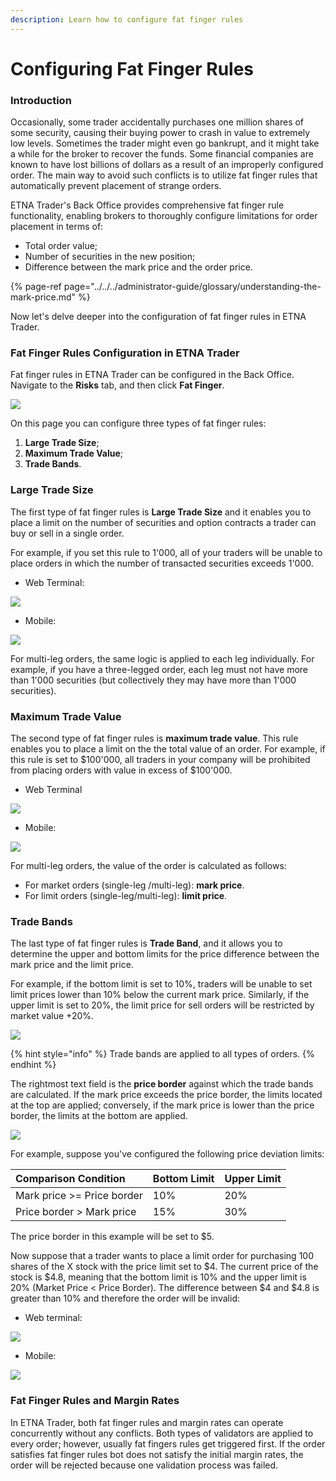 ```yaml
---
description: Learn how to configure fat finger rules
---
```


# Configuring Fat Finger Rules

### Introduction

Occasionally, some trader accidentally purchases one million shares of some security, causing their buying power to crash in value to extremely low levels. Sometimes the trader might even go bankrupt, and it might take a while for the broker to recover the funds. Some financial companies are known to have lost billions of dollars as a result of an improperly configured order. The main way to avoid such conflicts is to utilize fat finger rules that automatically prevent placement of strange orders.

ETNA Trader's Back Office provides comprehensive fat finger rule functionality, enabling brokers to thoroughly configure limitations for order placement in terms of:

* Total order value;
* Number of securities in the new position;
* Difference between the mark price and the order price.

{% page-ref page="../../../administrator-guide/glossary/understanding-the-mark-price.md" %}

Now let's delve deeper into the configuration of fat finger rules in ETNA Trader.

### Fat Finger Rules Configuration in ETNA Trader

Fat finger rules in ETNA Trader can be configured in the Back Office. Navigate to the **Risks** tab, and then click **Fat Finger**.

![](../../../.gitbook/assets/fatfingers1.png)

On this page you can configure three types of fat finger rules:

1. **Large Trade Size**;
2. **Maximum Trade Value**;
3. **Trade Bands**.

### Large Trade Size

The first type of fat finger rules is **Large Trade Size** and it enables you to place a limit on the number of securities and option contracts a trader can buy or sell in a single order.

For example, if you set this rule to 1'000, all of your traders will be unable to place orders in which the number of transacted securities exceeds 1'000.

* Web Terminal:

![](../../../.gitbook/assets/screenshot-2019-04-11-at-19.10.59.png)

* Mobile:

![](../../../.gitbook/assets/img_0465_iphonesesilver_portrait.png)

For multi-leg orders, the same logic is applied to each leg individually. For example, if you have a three-legged order, each leg must not have more than 1'000 securities \(but collectively they may have more than 1'000 securities\).

### Maximum Trade Value

The second type of fat finger rules is **maximum trade value**. This rule enables you to place a limit on the the total value of an order. For example, if this rule is set to $100'000, all traders in your company will be prohibited from placing orders with value in excess of $100'000.

* Web Terminal

![](../../../.gitbook/assets/screenshot-2019-04-11-at-19.56.38.png)

* Mobile:

![](../../../.gitbook/assets/img_0466_iphonesesilver_portrait.png)

For multi-leg orders, the value of the order is calculated as follows:

* For market orders \(single-leg /multi-leg\): **mark price**.
* For limit orders \(single-leg/multi-leg\): **limit price**.

### Trade Bands

The last type of fat finger rules is **Trade Band**, and it allows you to determine the upper and bottom limits for the price difference between the mark price and the limit price. 

For example, if the bottom limit is set to 10%, traders will be unable to set limit prices lower than 10% below the current mark price. Similarly, if the upper limit is set to 20%, the limit price for sell orders will be restricted by market value +20%.

![](../../../.gitbook/assets/fatfingers2.png)

{% hint style="info" %}
Trade bands are applied to all types of orders.
{% endhint %}

The rightmost text field is the **price border** against which the trade bands are calculated. If the mark price exceeds the price border, the limits located at the top are applied; conversely, if the mark price is lower than the price border, the limits at the bottom are applied.

![](../../../.gitbook/assets/fatfingers3.png)

For example, suppose you've configured the following price deviation limits:

| Comparison Condition | Bottom Limit | Upper Limit |
| :--- | :--- | :--- |
| Mark price &gt;= Price border | 10% | 20% |
| Price border &gt; Mark price | 15% | 30% |

The price border in this example will be set to $5.

Now suppose that a trader wants to place a limit order for purchasing 100 shares of the X stock with the price limit set to $4. The current price of the stock is $4.8, meaning that the bottom limit is 10% and the upper limit is 20% \(Market Price &lt; Price Border\). The difference between $4 and $4.8 is greater than 10% and therefore the order will be invalid:

* Web terminal:

![](../../../.gitbook/assets/screenshot-2019-04-11-at-21.57.55.png)

* Mobile:

![](../../../.gitbook/assets/img_0467_iphonesesilver_portrait.png)

### Fat Finger Rules and Margin Rates

In ETNA Trader, both fat finger rules and margin rates can operate concurrently without any conflicts. Both types of validators are applied to every order; however, usually fat fingers rules get triggered first. If the order satisfies fat finger rules bot does not satisfy the initial margin rates, the order will be rejected because one validation process was failed.

